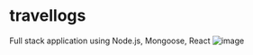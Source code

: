 # travellogs
Full stack application using Node.js, Mongoose, React
![image](https://user-images.githubusercontent.com/12455634/90317531-e112d000-df47-11ea-8470-80d3fd77d45e.png)
